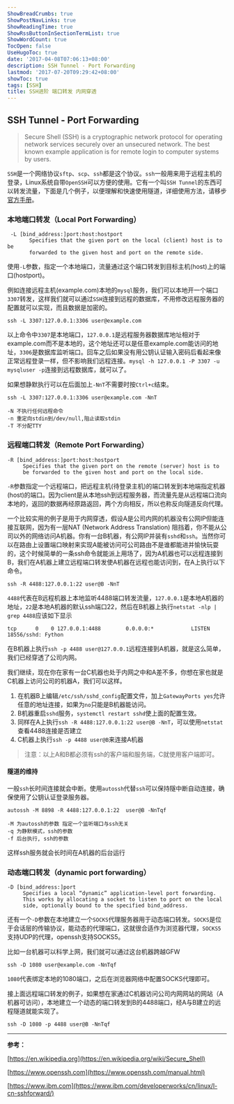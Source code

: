 ```yaml
---
ShowBreadCrumbs: true
ShowPostNavLinks: true
ShowReadingTime: true
ShowRssButtonInSectionTermList: true
ShowWordCount: true
TocOpen: false
UseHugoToc: true
date: '2017-04-08T07:06:13+08:00'
description: SSH Tunnel - Port Forwarding
lastmod: '2017-07-20T09:29:42+08:00'
showToc: true
tags: [SSH]
title: SSH进阶 端口转发 内网穿透
---
```


## SSH Tunnel - Port Forwarding

> Secure Shell (SSH) is a cryptographic network protocol for operating network services securely over an unsecured network. The best known example application is for remote login to computer systems by users.

`SSH`是一个网络协议`sftp`、`scp`、`ssh`都是这个协议。`ssh`一般用来用于远程主机的登录，Linux系统自带`OpenSSH`可以方便的使用。它有一个叫`SSH Tunnel`的东西可以转发流量，下面是几个例子，以便理解和快速使用隧道，详细使用方法，请移步[官方手册](https://www.openssh.com/manual.html)。

### 本地端口转发（Local Port Forwarding）

     -L [bind_address:]port:host:hostport
           Specifies that the given port on the local (client) host is to be
           forwarded to the given host and port on the remote side.

使用`-L`参数，指定一个本地端口，流量通过这个端口转发到目标主机(host)上的端口(hostport)。

例如连接远程主机(example.com)本地的`mysql`服务，我们可以本地开一个端口`3307`转发，这样我们就可以通过`SSH`连接到远程的数据库，不用修改远程服务器的配置就可以实现，而且数据是加密的。

`ssh -L 3307:127.0.0.1:3306 user@example.com`

以上命令中`3307`是本地端口，`127.0.0.1`是远程服务器数据库地址相对于example.com而不是本地的，这个地址还可以是任意example.com能访问的地址，`3306`是数据库监听端口。回车之后如果没有用公钥认证输入密码后看起来像正常远程登录一样，但不影响我们远程连接。`mysql -h 127.0.0.1 -P 3307 -u mysqluser -p`连接到远程数据库，就可以了。

如果想静默执行可以在后面加上`-NnT`不需要时按`Ctrl+c`结束。

`ssh -L 3307:127.0.0.1:3306 user@example.com -NnT`

    -N 不执行任何远程命令
    -n 重定向stdin到/dev/null,阻止读取stdin
    -T 不分配TTY

### 远程端口转发（Remote Port Forwarding）
    
    -R [bind_address:]port:host:hostport
         Specifies that the given port on the remote (server) host is to
         be forwarded to the given host and port on the local side.
   
`-R`参数指定一个远程端口，把远程主机(待登录主机)的端口转发到本地端指定机器(host)的端口。因为client是从本地ssh到远程服务器，而流量先是从远程端口流向本地的，返回的数据再经原路返回，两个方向相反，所以也称反向隧道反向代理。

一个比较实用的例子是用于内网穿透，假设A是公司内网的机器没有公网IP但能连接互联网，因为有一层NAT (Network Address Translation) 阻挡着，你不能从公司以外的网络访问A机器。你有一台B机器，有公网IP并装有`sshd`和`ssh`。当然你可以在路由上设置端口映射来实现A能被访问可公司路由不是谁都能进并愉快玩耍的，这个时候简单的一条ssh命令就能派上用场了，因为A机器也可以远程连接到B，我们在A机器上建立远程端口转发使A机器在远程也能访问到，在A上执行以下命令。

`ssh -R 4488:127.0.0.1:22 user@B -NnT`

`4488`代表在B远程机器上本地监听4488端口转发流量，`127.0.0.1`是本地A机器的地址，`22`是本地A机器的默认ssh端口22，然后在B机器上执行`netstat -nlp | grep 4488`应该如下显示

    tcp      0    0 127.0.0.1:4488        0.0.0.0:*            LISTEN      18556/sshd: Fython

在B机器上执行`ssh -p 4488 user@127.0.0.1`远程连接到A机器，就是这么简单，我们已经穿透了公司内网。

我们继续，现在你在家有一台C机器也处于内网之中和A差不多，你想在家也就是C机器上访问公司的机器A，我们可以这样。

1. 在机器B上编辑`/etc/ssh/sshd_config`配置文件，加上`GatewayPorts yes`允许任意的地址连接，如果为`no`只能是B机器能访问。
2. B机器重启`sshd`服务，`systemctl restart sshd`使上面的配置生效。
3. 同样在A上执行`ssh -R 4488:127.0.0.1:22 user@B -NnT`，可以使用`netstat`查看4488连接是否建立
4. C机器上执行`ssh -p 4488 user@B`来连接A机器

> 注意：以上A和B都必须有ssh的客户端和服务端，C就使用客户端即可。

#### **隧道的维持**

一般`ssh`长时间连接就会中断。使用`autossh`代替`ssh`可以保持隧中断自动连接，确保使用了公钥认证登录服务器。

`autossh -M 8898 -R 4488:127.0.0.1:22  user@B -NnTqf`

    -M 为autossh的参数 指定一个监听端口与ssh无关
    -q 为静默模式，ssh的参数
    -f 后台执行, ssh的参数

这样ssh服务就会长时间在A机器的后台运行

### 动态端口转发（dynamic port forwarding）

    -D [bind_address:]port
         Specifies a local “dynamic” application-level port forwarding.
         This works by allocating a socket to listen to port on the local
         side, optionally bound to the specified bind_address.

还有一个`-D`参数在本地建立一个`SOCKS`代理服务器用于动态端口转发。`SOCKS`是位于会话层的传输协议，能动态的代理端口，这就很合适作为浏览器代理，`SOCKS5`支持UDP的代理，openssh支持SOCKS5。

比如一台机器可以科学上网，我们就可以通过这台机器跨越GFW

`ssh -D 1080 user@example.com -NnTqf`

`1080`代表绑定本地的1080端口，之后在浏览器网络中配置SOCKS代理即可。

接上面远程端口转发的例子，如果想在家通过C机器访问公司内网网站的网站（A机器可访问），本地建立一个动态的端口转发到B的4488端口，经A与B建立的远程隧道就能实现了。

`ssh -D 1080 -p 4488 user@B -NnTqf`

***

**参考：**

[https://en.wikipedia.org](https://en.wikipedia.org/wiki/Secure_Shell)

[https://www.openssh.com](https://www.openssh.com/manual.html)

[https://www.ibm.com](https://www.ibm.com/developerworks/cn/linux/l-cn-sshforward/)